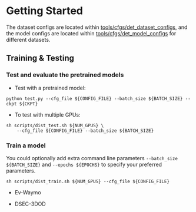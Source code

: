 # Getting Started
The dataset configs are located within [tools/cfgs/det_dataset_configs](../detection/tools/cfgs/det_dataset_cfgs), 
and the model configs are located within [tools/cfgs/det_model_configs](../detection/tools/cfgs/det_model_cfgs) for different datasets. 

## Training & Testing
### Test and evaluate the pretrained models
* Test with a pretrained model: 
```shell script
python test.py --cfg_file ${CONFIG_FILE} --batch_size ${BATCH_SIZE} --ckpt ${CKPT}
```

* To test with multiple GPUs:
```shell script
sh scripts/dist_test.sh ${NUM_GPUS} \
    --cfg_file ${CONFIG_FILE} --batch_size ${BATCH_SIZE}
```

### Train a model
You could optionally add extra command line parameters `--batch_size ${BATCH_SIZE}` and `--epochs ${EPOCHS}` to specify your preferred parameters. 
```shell script
sh scripts/dist_train.sh ${NUM_GPUS} --cfg_file ${CONFIG_FILE}
```

* Ev-Waymo

* DSEC-3DOD
